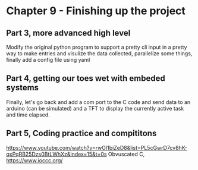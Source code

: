 # Chapter 9 - Finishing up the project

## Part 3, more advanced high level

Modify the original python program to support a pretty cli input in a pretty way to make entries and visulize the data collected, parallelize some things, finally add a config file using yaml

## Part 4, getting our toes wet with embeded systems

Finally, let's go back and add a com port to the C code and send data to an arduino (can be simulated) and a TFT to display the currently active task and time elapsed.

## Part 5, Coding practice and compititons

https://www.youtube.com/watch?v=rwOI1biZeD8&list=PL5cGwrD7cv8hK-qxPqRB25Dzs0BtLWhXz&index=15&t=0s Obvuscated C, https://www.ioccc.org/



